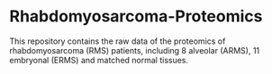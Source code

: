 # Rhabdomyosarcoma-Proteomics
This repository contains the raw data of the proteomics of rhabdomyosarcoma (RMS) patients, including 8 alveolar (ARMS), 11 embryonal (ERMS) and matched normal tissues.
